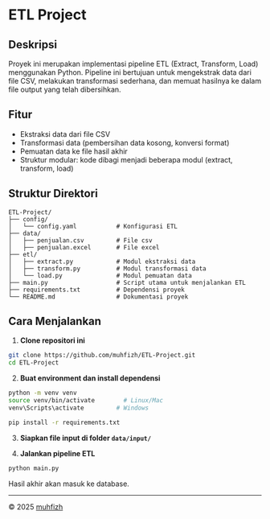 # ETL Project

## Deskripsi

Proyek ini merupakan implementasi pipeline ETL (Extract, Transform, Load) menggunakan Python. Pipeline ini bertujuan untuk mengekstrak data dari file CSV, melakukan transformasi sederhana, dan memuat hasilnya ke dalam file output yang telah dibersihkan.

## Fitur

- Ekstraksi data dari file CSV
- Transformasi data (pembersihan data kosong, konversi format)
- Pemuatan data ke file hasil akhir
- Struktur modular: kode dibagi menjadi beberapa modul (extract, transform, load)

## Struktur Direktori

```
ETL-Project/
├── config/
│   └── config.yaml           # Konfigurasi ETL
├── data/
│   ├── penjualan.csv         # File csv
│   ├── penjualan.excel       # File excel
├── etl/
│   ├── extract.py            # Modul ekstraksi data
│   ├── transform.py          # Modul transformasi data
│   └── load.py               # Modul pemuatan data
├── main.py                   # Script utama untuk menjalankan ETL
├── requirements.txt          # Dependensi proyek
└── README.md                 # Dokumentasi proyek
```

## Cara Menjalankan

1. **Clone repositori ini**

```bash
git clone https://github.com/muhfizh/ETL-Project.git
cd ETL-Project
```

2. **Buat environment dan install dependensi**

```bash
python -m venv venv
source venv/bin/activate        # Linux/Mac
venv\Scripts\activate         # Windows

pip install -r requirements.txt
```

3. **Siapkan file input di folder `data/input/`**

4. **Jalankan pipeline ETL**

```bash
python main.py
```

Hasil akhir akan masuk ke database.

---

© 2025 [muhfizh](https://github.com/muhfizh)
